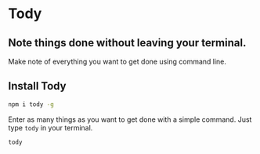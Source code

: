 # Tody

## Note things done without leaving your terminal.

Make note of everything you want to get done using command line.

## Install Tody

```sh
npm i tody -g
```

Enter as many things as you want to get done with a simple command. Just type `tody` in your terminal.

```sh
tody
```
